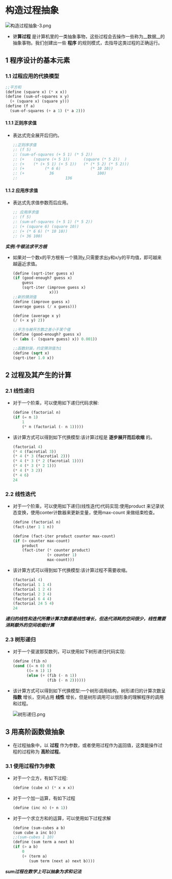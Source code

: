 # 构造过程抽象

![构造过程抽象-3.png](https://i.loli.net/2020/09/13/MAfrbZQVNadXRGo.png)

* __计算过程__ 是计算机里的一类抽象事物，这些过程会去操作一些称为__数据__的抽象事物。我们创建出一些 __程序__ 的规则模式，去指导这类过程的正确运行。

## 1 程序设计的基本元素

### 1.1 过程应用的代换模型

```scheme
;;平方和
(define (square x) (* x x))
(define (sum-of-squares x y)
  (+ (square x) (square y)))
(define (f a)
  (sum-of-squares (+ a 1) (* a 2)))
```

#### 1.1.1 __正则序求值__

* 表达式完全展开后归约。

    ```scheme
    ;;正则序求值
    ;: (f 5)
    ;: (sum-of-squares (+ 5 1) (* 5 2))
    ;: (+    (square (+ 5 1))      (square (* 5 2))  )
    ;: (+    (* (+ 5 1) (+ 5 1))   (* (* 5 2) (* 5 2)))
    ;: (+         (* 6 6)             (* 10 10))
    ;: (+           36                   100)
    ;:                     136
    ```

#### 1.1.2 __应用序求值__

* 表达式先求值参数而后应用。

    ```scheme
    ;; 应用序求值
    ;: (f 5)
    ;: (sum-of-squares (+ 5 1) (* 5 2))
    ;: (+ (square 6) (square 10))
    ;: (+ (* 6 6) (* 10 10))
    ;: (+ 36 100)
    ```

***实例:牛顿法求平方根***

* 如果对一个数x的平方根有一个猜测y,只需要求出y和x/y的平均值，即可越来越逼近求值。

    ```scheme
    (define (sqrt-iter guess x)
    (if (good-enough? guess x)
        guess
        (sqrt-iter (improve guess x)
                    x)))
    ;;新的猜测值
    (define (improve guess x)
    (average guess (/ x guess)))

    (define (average x y)
    (/ (+ x y) 2))

    ;;平方与被开方数之差小于某个值
    (define (good-enough? guess x)
    (< (abs (- (square guess) x)) 0.001))

    ;;函数封装，约定猜测值为1
    (define (sqrt x)
    (sqrt-iter 1.0 x))
    ```

## 2 过程及其产生的计算

### 2.1 线性递归

* 对于一个阶乘，可以使用如下递归代码求解:

  ```scheme
  (define (factorial n)
  (if (= n 1)
      1
      (* n (factorial (- n 1)))))
  ```

* 该计算方式可以得到如下代换模型:该计算过程是 __逐步展开而后收缩__ 的。

  ```scheme
  (factorial 4)
  (* 4 (facrotial 3))
  (* 4 (* 3 (facrotial 2)))
  (* 4 (* 3 (* 2 (facrotial 1))))
  (* 4 (* 3 (* 2 1)))
  (* 4 (* 3 2))
  (* 4 6)
  24
  ```

### 2.2 线性迭代

* 对于一个阶乘，可以使用如下递归(线性迭代)代码实现:使用product 来记录状态变换，使用conter计数器来更新变量，使用max-count 来做结束检查。

  ```scheme
  (define (factorial n)
  (fact-iter 1 1 n))

  (define (fact-iter product counter max-count)
  (if (> counter max-count)
      product
      (fact-iter (* counter product)
                 (+ counter 1)
                 max-count)))
  ```

* 该计算方式可以得到如下代换模型:该计算过程不需要收缩。

  ```scheme
  (factorial 4)
  (factorial 1 1 4)
  (factorial 1 2 4)
  (factorial 2 3 4)
  (factorial 6 4 4)
  (factorial 24 5 4)
  24
  ```

***递归的线性和迭代所需计算次数都是线性增长，但迭代消耗的空间很少，线性需要消耗额外的空间收缩计算***

### 2.3 树形递归

* 对于一个斐波那契数列，可以使用如下树形递归代码实现:

  ```scheme
  (define (fib n)
  (cond ((= n 0) 0)
        ((= n 1) 1)
        (else (+ (fib (- n 1))
                 (fib (- n 2))))))
  ```

* 该计算方式可以得到如下代换模型:一个树形调用结构，树形递归的计算次数呈 __指数__ 增长，空间占用 __线性__ 增长，但是树形调用可以很形象的理解程序的调用和过程。

  ![树形递归.png](https://i.loli.net/2020/09/13/dEHu25wofUelLIz.png)

## 3 用高阶函数做抽象

* 在过程抽象中，以 __过程__ 作为参数，或者使用过程作为返回值，这类能操作过程的过程称为 __高阶过程__。

### 3.1 使用过程作为参数

* 对于一个立方，有如下过程:

  ```scheme
  (define (cube x) (* x x x))
  ```

* 对于一个加一运算，有如下过程

  ```scheme
  (define (inc n) (+ n 1))
  ```

* 对于一个求立方和的运算，可以使用如下过程求解

  ```scheme
  (define (sum-cubes a b)
  (sum cube a inc b))
  ;;(sum-cubes 1 10)
  (define (sum term a next b)
  (if (> a b)
      0
      (+ (term a)
         (sum term (next a) next b))))
  ```

***sum过程在数学上可以抽象为求和记法***
